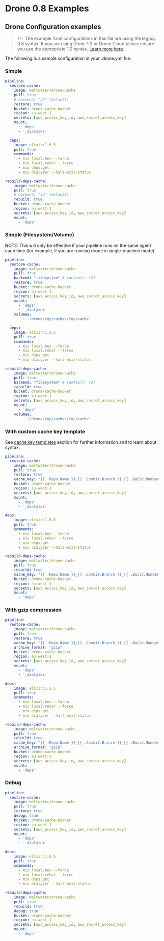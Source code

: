 # Drone 0.8 Examples

## Drone Configuration examples

> `!!!` The example Yaml configurations in this file are using the legacy 0.8 syntax. If you are using Drone 1.0 or Drone Cloud please ensure you use the appropriate 1.0 syntax. [Learn more here](https://docs.drone.io/config/pipeline/migrating/#plugins).

The following is a sample configuration in your .drone.yml file:

### Simple

```yaml
pipeline:
  restore-cache:
    image: meltwater/drone-cache
    pull: true
    # backend: "s3" (default)
    restore: true
    bucket: drone-cache-bucket
    region: eu-west-1
    secrets: [aws_access_key_id, aws_secret_access_key]
    mount:
      - 'deps'
      - '_dialyzer'

  deps:
    image: elixir:1.6.5
    pull: true
    commands:
      - mix local.hex --force
      - mix local.rebar --force
      - mix deps.get
      - mix dialyzer --halt-exit-status

rebuild-deps-cache:
    image: meltwater/drone-cache
    pull: true
    # backend: "s3" (default)
    rebuild: true
    bucket: drone-cache-bucket
    region: eu-west-1
    secrets: [aws_access_key_id, aws_secret_access_key]
    mount:
      - 'deps'
```

### Simple (Filesystem/Volume)

NOTE: This will only be effective if your pipeline runs on the same agent each time (for
example, if you are running drone in single-machine mode).

```yaml
pipeline:
  restore-cache:
    image: meltwater/drone-cache
    pull: true
    backend: "filesystem" # (default: s3)
    restore: true
    bucket: drone-cache-bucket
    region: eu-west-1
    secrets: [aws_access_key_id, aws_secret_access_key]
    mount:
      - 'deps'
      - '_dialyzer'
    volumes:
        - '/drone/tmp/cache:/tmp/cache'

  deps:
    image: elixir:1.6.5
    pull: true
    commands:
      - mix local.hex --force
      - mix local.rebar --force
      - mix deps.get
      - mix dialyzer --halt-exit-status

rebuild-deps-cache:
    image: meltwater/drone-cache
    pull: true
    backend: "filesystem" # (default: s3)
    rebuild: true
    bucket: drone-cache-bucket
    region: eu-west-1
    secrets: [aws_access_key_id, aws_secret_access_key]
    mount:
      - 'deps'
    volumes:
        - '/drone/tmp/cache:/tmp/cache'
```

### With custom cache key template

See [cache key templates](#cache-key-templates) section for further information and to learn about syntax.

```yaml
pipeline:
  restore-cache:
    image: meltwater/drone-cache
    pull: true
    restore: true
    cache_key: "{{ .Repo.Name }}_{{ .Commit.Branch }}_{{ .Build.Number }}"
    bucket: drone-cache-bucket
    region: eu-west-1
    secrets: [aws_access_key_id, aws_secret_access_key]
    mount:
      - 'deps'
      - '_dialyzer'

deps:
    image: elixir:1.6.5
    pull: true
    commands:
      - mix local.hex --force
      - mix local.rebar --force
      - mix deps.get
      - mix dialyzer --halt-exit-status

rebuild-deps-cache:
    image: meltwater/drone-cache
    pull: true
    rebuild: true
    cache_key: "{{ .Repo.Name }}_{{ .Commit.Branch }}_{{ .Build.Number }}"
    bucket: drone-cache-bucket
    region: eu-west-1
    secrets: [aws_access_key_id, aws_secret_access_key]
    mount:
      - 'deps'
```

### With gzip compression

```yaml
pipeline:
  restore-cache:
    image: meltwater/drone-cache
    pull: true
    restore: true
    cache_key: "{{ .Repo.Name }}_{{ .Commit.Branch }}_{{ .Build.Number }}"
    archive_format: "gzip"
    bucket: drone-cache-bucket
    region: eu-west-1
    secrets: [aws_access_key_id, aws_secret_access_key]
    mount:
      - 'deps'
      - '_dialyzer'

deps:
    image: elixir:1.6.5
    pull: true
    commands:
      - mix local.hex --force
      - mix local.rebar --force
      - mix deps.get
      - mix dialyzer --halt-exit-status

rebuild-deps-cache:
    image: meltwater/drone-cache
    pull: true
    rebuild: true
    cache_key: "{{ .Repo.Name }}_{{ .Commit.Branch }}_{{ .Build.Number }}"
    archive_format: "gzip"
    bucket: drone-cache-bucket
    region: eu-west-1
    secrets: [aws_access_key_id, aws_secret_access_key]
    mount:
      - 'deps'
```

### Debug

```yaml
pipeline:
  restore-cache:
    image: meltwater/drone-cache
    pull: true
    restore: true
    debug: true
    bucket: drone-cache-bucket
    region: eu-west-1
    secrets: [aws_access_key_id, aws_secret_access_key]
    mount:
      - 'deps'
      - '_dialyzer'

deps:
    image: elixir:1.6.5
    pull: true
    commands:
      - mix local.hex --force
      - mix local.rebar --force
      - mix deps.get
      - mix dialyzer --halt-exit-status

rebuild-deps-cache:
    image: meltwater/drone-cache
    pull: true
    rebuild: true
    debug: true
    bucket: drone-cache-bucket
    region: eu-west-1
    secrets: [aws_access_key_id, aws_secret_access_key]
    mount:
      - 'deps'
```
